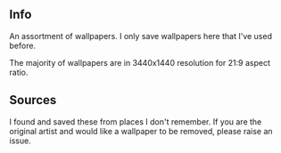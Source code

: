 
## Info

An assortment of wallpapers. I only save wallpapers here that I've used before.

The majority of wallpapers are in 3440x1440 resolution for 21:9 aspect ratio.

## Sources

I found and saved these from places I don't remember. If you are the original artist and would like a wallpaper to be removed, please raise an issue.
